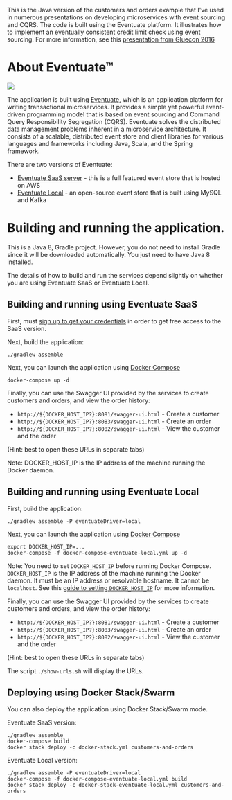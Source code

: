 This is the Java version of the customers and orders example that I've used in numerous presentations
on developing microservices with event sourcing and CQRS.
The code is built using the Eventuate platform.
It illustrates how to implement an eventually consistent credit limit check using event sourcing.
For more information, see this [presentation from Gluecon 2016](http://www.slideshare.net/chris.e.richardson/a-pattern-language-for-microservices-gluecon-2016/24)

# About Eventuate&trade;

![](http://eventuate.io/i/logo.gif)

The application is built using [Eventuate](http://eventuate.io/), which is an application platform for writing transactional microservices.
It provides a simple yet powerful event-driven programming model that is based on event sourcing and Command Query Responsibility Segregation (CQRS).
Eventuate solves the distributed data management problems inherent in a microservice architecture.
It consists of a scalable, distributed event store and client libraries for various languages and frameworks including Java, Scala, and the Spring framework.

There are two versions of Eventuate:

* [Eventuate SaaS server](http://eventuate.io/usingeventuate.html) - this is a full featured event store that is hosted on AWS
* [Eventuate Local](http://eventuate.io/usingeventuate.html) - an open-source event store that is built using MySQL and Kafka


# Building and running the application.

This is a Java 8, Gradle project. However, you do not need to install Gradle since it will be downloaded automatically. You just need to have Java 8 installed.

The details of how to build and run the services depend slightly on whether you are using Eventuate SaaS or Eventuate Local.

## Building and running using Eventuate SaaS

First, must [sign up to get your credentials](https://signup.eventuate.io/) in order to get free access to the SaaS version.

Next, build the application:

```
./gradlew assemble
```

Next, you can launch the application using [Docker Compose](https://docs.docker.com/compose/)

```
docker-compose up -d
```

Finally, you can use the Swagger UI provided by the services to create customers and orders, and view the order history:

* `http://${DOCKER_HOST_IP?}:8081/swagger-ui.html` - Create a customer
* `http://${DOCKER_HOST_IP?}:8083/swagger-ui.html` - Create an order
* `http://${DOCKER_HOST_IP?}:8082/swagger-ui.html` - View the customer and the order

(Hint: best to open these URLs in separate tabs)

Note: DOCKER_HOST_IP is the IP address of the machine running the Docker daemon.

## Building and running using Eventuate Local

First, build the application:

```
./gradlew assemble -P eventuateDriver=local
```

Next, you can launch the application using [Docker Compose](https://docs.docker.com/compose/)

```
export DOCKER_HOST_IP=...
docker-compose -f docker-compose-eventuate-local.yml up -d
```

Note: You need to set `DOCKER_HOST_IP` before running Docker Compose.
`DOCKER_HOST_IP` is the IP address of the machine running the Docker daemon.
It must be an IP address or resolvable hostname.
It cannot be `localhost`.
See this [guide to setting `DOCKER_HOST_IP`](http://eventuate.io/docs/usingdocker.html) for more information.

Finally, you can use the Swagger UI provided by the services to create customers and orders, and view the order history:

* `http://${DOCKER_HOST_IP?}:8081/swagger-ui.html` - Create a customer
* `http://${DOCKER_HOST_IP?}:8083/swagger-ui.html` - Create an order
* `http://${DOCKER_HOST_IP?}:8082/swagger-ui.html` - View the customer and the order

(Hint: best to open these URLs in separate tabs)

The script `./show-urls.sh` will display the URLs.

## Deploying using Docker Stack/Swarm

You can also deploy the application using Docker Stack/Swarm mode.

Eventuate SaaS version:

```
./gradlew assemble
docker-compose build
docker stack deploy -c docker-stack.yml customers-and-orders
```

Eventuate Local version:

```
./gradlew assemble -P eventuateDriver=local
docker-compose -f docker-compose-eventuate-local.yml build
docker stack deploy -c docker-stack-eventuate-local.yml customers-and-orders
```
